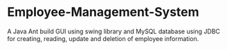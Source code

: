 # Employee-Management-System

A Java Ant build GUI using swing library and MySQL database using JDBC for creating, reading, update and deletion of employee information.
